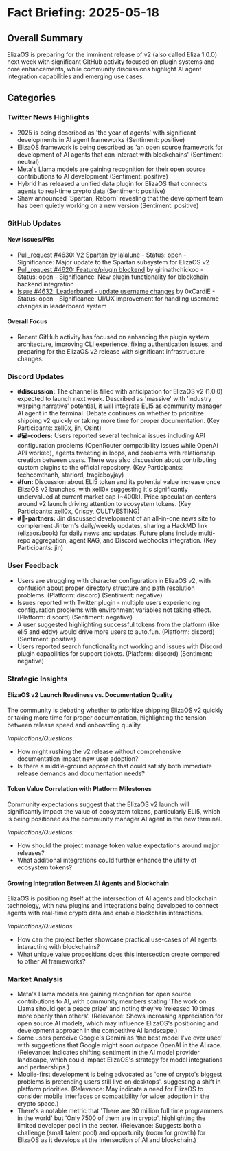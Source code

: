 # Fact Briefing: 2025-05-18

## Overall Summary
ElizaOS is preparing for the imminent release of v2 (also called Eliza 1.0.0) next week with significant GitHub activity focused on plugin systems and core enhancements, while community discussions highlight AI agent integration capabilities and emerging use cases.

## Categories

### Twitter News Highlights
- 2025 is being described as 'the year of agents' with significant developments in AI agent frameworks (Sentiment: positive)
- ElizaOS framework is being described as 'an open source framework for development of AI agents that can interact with blockchains' (Sentiment: neutral)
- Meta's Llama models are gaining recognition for their open source contributions to AI development (Sentiment: positive)
- Hybrid has released a unified data plugin for ElizaOS that connects agents to real-time crypto data (Sentiment: positive)
- Shaw announced 'Spartan, Reborn' revealing that the development team has been quietly working on a new version (Sentiment: positive)

### GitHub Updates

#### New Issues/PRs
- [Pull_request #4630: V2 Spartan](https://github.com/elizaOS/eliza/pull/4630) by lalalune - Status: open - Significance: Major update to the Spartan subsystem for ElizaOS v2
- [Pull_request #4620: Feature/plugin blockend](https://github.com/elizaOS/eliza/pull/4620) by girinathchickoo - Status: open - Significance: New plugin functionality for blockchain backend integration
- [Issue #4632: Leaderboard - update username changes](https://github.com/elizaOS/eliza/issues/4632) by 0xCardiE - Status: open - Significance: UI/UX improvement for handling username changes in leaderboard system

#### Overall Focus
- Recent GitHub activity has focused on enhancing the plugin system architecture, improving CLI experience, fixing authentication issues, and preparing for the ElizaOS v2 release with significant infrastructure changes.

### Discord Updates
- **#discussion:** The channel is filled with anticipation for ElizaOS v2 (1.0.0) expected to launch next week. Described as 'massive' with 'industry warping narrative' potential, it will integrate ELI5 as community manager AI agent in the terminal. Debate continues on whether to prioritize shipping v2 quickly or taking more time for proper documentation. (Key Participants: xell0x, jin, Osint)
- **#💻-coders:** Users reported several technical issues including API configuration problems (OpenRouter compatibility issues while OpenAI API worked), agents tweeting in loops, and problems with relationship creation between users. There was also discussion about contributing custom plugins to the official repository. (Key Participants: techcomthanh, starlord, tragicboyjay)
- **#fun:** Discussion about ELI5 token and its potential value increase once ElizaOS v2 launches, with xell0x suggesting it's significantly undervalued at current market cap (~400k). Price speculation centers around v2 launch driving attention to ecosystem tokens. (Key Participants: xell0x, Crispy, CULTVESTING)
- **#🥇-partners:** Jin discussed development of an all-in-one news site to complement Jintern's daily/weekly updates, sharing a HackMD link (elizaos/book) for daily news and updates. Future plans include multi-repo aggregation, agent RAG, and Discord webhooks integration. (Key Participants: jin)

### User Feedback
- Users are struggling with character configuration in ElizaOS v2, with confusion about proper directory structure and path resolution problems. (Platform: discord) (Sentiment: negative)
- Issues reported with Twitter plugin - multiple users experiencing configuration problems with environment variables not taking effect. (Platform: discord) (Sentiment: negative)
- A user suggested highlighting successful tokens from the platform (like eli5 and eddy) would drive more users to auto.fun. (Platform: discord) (Sentiment: positive)
- Users reported search functionality not working and issues with Discord plugin capabilities for support tickets. (Platform: discord) (Sentiment: negative)

### Strategic Insights

#### ElizaOS v2 Launch Readiness vs. Documentation Quality
The community is debating whether to prioritize shipping ElizaOS v2 quickly or taking more time for proper documentation, highlighting the tension between release speed and onboarding quality.

*Implications/Questions:*
  - How might rushing the v2 release without comprehensive documentation impact new user adoption?
  - Is there a middle-ground approach that could satisfy both immediate release demands and documentation needs?

#### Token Value Correlation with Platform Milestones
Community expectations suggest that the ElizaOS v2 launch will significantly impact the value of ecosystem tokens, particularly ELI5, which is being positioned as the community manager AI agent in the new terminal.

*Implications/Questions:*
  - How should the project manage token value expectations around major releases?
  - What additional integrations could further enhance the utility of ecosystem tokens?

#### Growing Integration Between AI Agents and Blockchain
ElizaOS is positioning itself at the intersection of AI agents and blockchain technology, with new plugins and integrations being developed to connect agents with real-time crypto data and enable blockchain interactions.

*Implications/Questions:*
  - How can the project better showcase practical use-cases of AI agents interacting with blockchains?
  - What unique value propositions does this intersection create compared to other AI frameworks?

### Market Analysis
- Meta's Llama models are gaining recognition for open source contributions to AI, with community members stating 'The work on Llama should get a peace prize' and noting they've 'released 10 times more openly than others'. (Relevance: Shows increasing appreciation for open source AI models, which may influence ElizaOS's positioning and development approach in the competitive AI landscape.)
- Some users perceive Google's Gemini as 'the best model I've ever used' with suggestions that Google might soon outpace OpenAI in the AI race. (Relevance: Indicates shifting sentiment in the AI model provider landscape, which could impact ElizaOS's strategy for model integrations and partnerships.)
- Mobile-first development is being advocated as 'one of crypto's biggest problems is pretending users still live on desktops', suggesting a shift in platform priorities. (Relevance: May indicate a need for ElizaOS to consider mobile interfaces or compatibility for wider adoption in the crypto space.)
- There's a notable metric that 'There are 30 million full time programmers in the world' but 'Only 7500 of them are in crypto', highlighting the limited developer pool in the sector. (Relevance: Suggests both a challenge (small talent pool) and opportunity (room for growth) for ElizaOS as it develops at the intersection of AI and blockchain.)